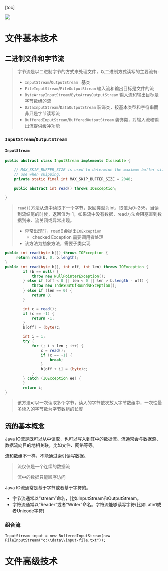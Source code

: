 [toc]

![](https://liutianruo-2019-go-go-go.oss-cn-shanghai.aliyuncs.com/images/JavaIO类.png)



# 文件基本技术

## 二进制文件和字节流

> 字节流是以二进制字节的方式来处理文件，以二进制方式读写的主要流有:
>
> + `InputStream`/`OutputStream `    基类
> + `FileInputStream`/`FileOutputStream`   输入流和输出目标是文件的流
> + `ByteArrayInputStream`/`ByteArrayOutputStream`     输入流和输出目标是字节数组的流
> + `DataInputStream`/`DataOutputStream`    装饰类，按基本类型和字符串而非只是字节读写流
> + `BufferedInputStream`/`BufferedOutputStream`       装饰类，对输入流和输出流提供缓冲功能

### `InputStream`/`OutputStream ` 

#### `InputStream`

```java
public abstract class InputStream implements Closeable {

    // MAX_SKIP_BUFFER_SIZE is used to determine the maximum buffer size to
    // use when skipping.
    private static final int MAX_SKIP_BUFFER_SIZE = 2048;
    
    public abstract int read() throws IOException;
    
}    
```

> `read()`方法从流中读取下一个字节，返回类型为int，取值为0~255，当读到流结尾的时候，返回值为-1，如果流中没有数据，read方法会阻塞直到数据到来、流关闭或异常出现。
>
> + 异常出现时，read()会抛出`IOException` 
>   + checked Exception  需要调用者处理
> + 该方法为抽象方法，需要子类实现

```java
public int read(byte b[]) throws IOException {
     return read(b, 0, b.length);
}
public int read(byte b[], int off, int len) throws IOException {
        if (b == null) {
            throw new NullPointerException();
        } else if (off < 0 || len < 0 || len > b.length - off) {
            throw new IndexOutOfBoundsException();
        } else if (len == 0) {
            return 0;
        }

        int c = read();
        if (c == -1) {
            return -1;
        }
        b[off] = (byte)c;

        int i = 1;
        try {
            for (; i < len ; i++) {
                c = read();
                if (c == -1) {
                    break;
                }
                b[off + i] = (byte)c;
            }
        } catch (IOException ee) {
        }
        return i;
}
```

> 该方法可以一次读取多个字节，读入的字节依次放入字节数组中，一次性最多读入的字节数为字节数组的长度

## 流的基本概念

Java IO流是既可以从中读取，也可以写入到其中的数据流。流通常会与数据源、数据流向目的地相关联，比如文件、网络等等。

流和数组不一样，不能通过索引读写数据。

> 流仅仅是一个连续的数据流
>
> 流中的数据只能顺序访问

Java IO流通常是基于字节或者基于字符的。

+ 字节流通常以“stream”命名，比如InputStream和OutputStream。
+ 字符流通常以“Reader”或者“Writer”命名。字符流能够读写字符(比如Latin1或者Unicode字符)

### 组合流

`InputStream input = new BufferedInputStream(new FileInputStream("c:\\data\\input-file.txt"));`

# 文件高级技术